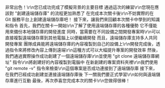 非常出色！\r\n您已成功完成了模擬背景的主要目標
通過這次的練習\r\n您現在應該對 "創建遠端儲存庫" 的流程更加熟悉了
在完成本次關卡後\r\n不妨實際的在 Git 服務平台上創建遠端儲存庫吧！
接下來，讓我們來回顧本次關卡中學到的知識和指令
首先，我們在關卡一開始\r\n了解了使用遠端儲存庫的各種優勢
它不僅能用來備份本地儲存庫的開發進度
同時，當需要在不同設備之間開發專案時\r\n可以直接複製遠端儲存庫到其他電腦上以便繼續開發
而且，遠端儲存庫支持多人共同開發專案
團隊成員能將遠端儲存庫的內容複製到自己的設備上\r\n開發完成後，透過指令來將修改內容上傳到遠端\r\n這種方式可以大幅提升專案的開發效率
然後，我們通過實際操作成功創建了一個遠端儲存庫\r\n並使用 "git clone 遠端儲存庫網址" 指令\r\n將創建好的內容複製到電腦中
在新創建的專案資料夾裡\r\n我們使用 "git remote -v" 指令來檢查\r\n這個專案是否成功連接到了遠端儲存庫
接下來，在我們已經成功創建並連接遠端儲存庫後
下一關我們要正式學習\r\n如何與遠端儲存庫進行互動
最後，再次恭喜您完成本次的關卡\r\n您做得很棒！